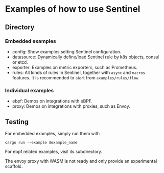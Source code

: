 # Examples of how to use Sentinel

## Directory

### Embedded examples
- config: Show examples setting Sentinel configuration. 
- datasource: Dynamically define/load Sentinel rule by k8s objects, consul or etcd.   
- exporter: Examples on metric exporters, such as Prometheus.
- rules: All kinds of rules in Sentinel, together with `async` and `macros` features. It is recommended to start from `examples/rules/flow`.

### Individual examples
- ebpf: Demos on integrations with eBPF.
- proxy: Demos on integrations with proxies, such as Envoy.

## Testing

For embedded examples, simply run them with

```
cargo run --example $example_name
```

For ebpf related examples, visit its subdirectory.

The envoy proxy with WASM is not ready and only provide an experimental scaffold.  